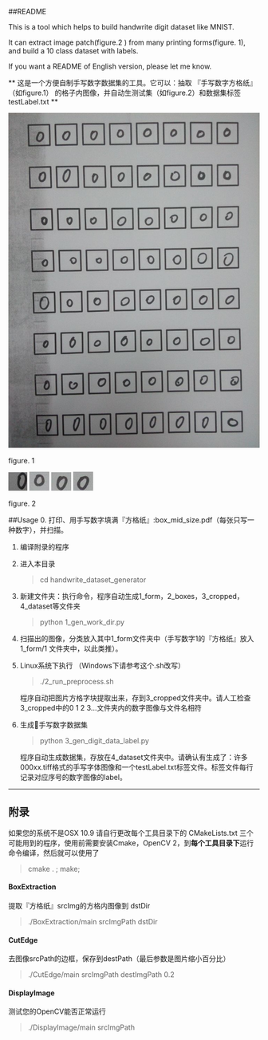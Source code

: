 ##README

This is a tool which helps to build handwrite digit dataset like MNIST.

It can extract image patch(figure.2 ) from many printing forms(figure. 1), and build a 10 class dataset with labels.

If you want a README of English version, please let me know.

** 这是一个方便自制手写数字数据集的工具。它可以：抽取 『手写数字方格纸』（如figure.1） 的格子内图像，并自动生测试集（如figure.2）和数据集标签 testLabel.txt **
  
![example OCR](./1_form/0/wifi0s0-128194561IMG_20140529_204434.jpg)

figure. 1

![example OCR](./img/0001.tiff)
![example OCR](./img/0002.tiff)
![example OCR](./img/0003.tiff)
![example OCR](./img/0004.tiff)

figure. 2

##Usage
0. 打印、用手写数字填满『方格纸』:box_mid_size.pdf（每张只写一种数字），并扫描。


1. 编译附录的程序    
 
2. 进入本目录   
	>cd handwrite_dataset_generator

3. 新建文件夹：执行命令，程序自动生成1_form，2_boxes，3_cropped，4_dataset等文件夹
	>python 1_gen_work_dir.py

4. 扫描出的图像，分类放入其中1_form文件夹中（手写数字1的『方格纸』放入 1_form/1 文件夹中，以此类推）。

5. Linux系统下执行  （Windows下请参考这个.sh改写）
	>./2_run_preprocess.sh   
  
	程序自动把图片方格字块提取出来，存到3_cropped文件夹中。请人工检查3_cropped中的0 1 2 3...文件夹内的数字图像与文件名相符

6. 生成手写数字数据集  
	> python 3_gen_digit_data_label.py
	
	程序自动生成数据集，存放在4_dataset文件夹中。请确认有生成了：许多000xx.tiff格式的手写字体图像和一个testLabel.txt标签文件。标签文件每行记录对应序号的数字图像的label。

  ---
## 附录


如果您的系统不是OSX 10.9 请自行更改每个工具目录下的 CMakeLists.txt
三个可能用到的程序，使用前需要安装Cmake，OpenCV 2，到**每个工具目录下**运行命令编译，然后就可以使用了

> cmake . ; make;

####  BoxExtraction   

提取『方格纸』srcImg的方格内图像到 dstDir  
> ./BoxExtraction/main srcImgPath dstDir


#### CutEdge 

去图像srcPath的边框，保存到destPath（最后参数是图片缩小百分比）
> ./CutEdge/main srcImgPath destImgPath 0.2
	 
#### DisplayImage
测试您的OpenCV能否正常运行
> ./DisplayImage/main srcImgPath